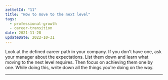 ```yaml
---
zettelId: "11"
title: "How to move to the next level"
tags:
  - professional-growth
  - career-transition
date: 2021-11-28
updateDate: 2022-10-31
---
```



Look at the defined career path in your company. If you don't have one, ask your manager about the expectations. List them down and learn what moving to the next level requires. Then focus on achieving them one by one. While doing this, write down all the things you're doing on the way.

---
